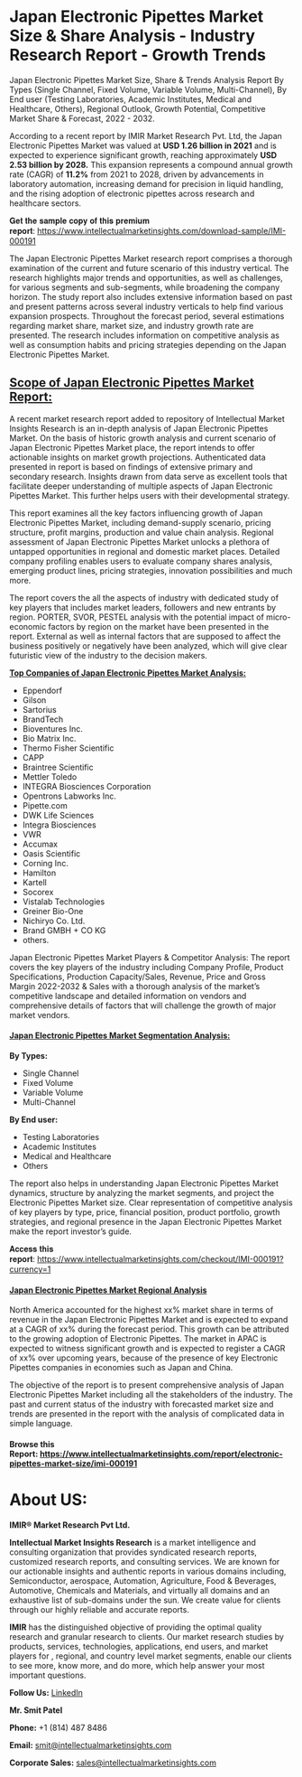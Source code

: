 <h1>Japan Electronic Pipettes Market&nbsp; Size &amp; Share Analysis - Industry Research Report - Growth Trends</h1>
<p>Japan Electronic Pipettes Market Size, Share &amp; Trends Analysis Report By Types (Single Channel, Fixed Volume, Variable Volume, Multi-Channel), By End user (Testing Laboratories, Academic Institutes, Medical and Healthcare, Others), Regional Outlook, Growth Potential, Competitive Market Share &amp; Forecast, 2022 - 2032.</p>
<p data-pm-slice="0 0 []">According to a recent report by&nbsp;IMIR Market Research Pvt. Ltd,&nbsp;the Japan Electronic Pipettes Market was valued at&nbsp;<strong>USD 1.26 billion in 2021</strong>&nbsp;and is expected to experience significant growth, reaching approximately&nbsp;<strong>USD 2.53 billion by 2028.</strong>&nbsp;This expansion represents a compound annual growth rate (CAGR) of&nbsp;<strong>11.2%</strong>&nbsp;from 2021 to 2028, driven by advancements in laboratory automation, increasing demand for precision in liquid handling, and the rising adoption of electronic pipettes across research and healthcare sectors.</p>
<p>𝐆𝐞𝐭 𝐭𝐡𝐞 𝐬𝐚𝐦𝐩𝐥𝐞 𝐜𝐨𝐩𝐲 𝐨𝐟 𝐭𝐡𝐢𝐬 𝐩𝐫𝐞𝐦𝐢𝐮𝐦 𝐫𝐞𝐩𝐨𝐫𝐭:&nbsp;<a href="https://www.intellectualmarketinsights.com/download-sample/IMI-000191">https://www.intellectualmarketinsights.com/download-sample/IMI-000191</a>&nbsp;</p>
<p>The Japan Electronic Pipettes Market research report comprises a thorough examination of the current and future scenario of this industry vertical. The research highlights major trends and opportunities, as well as challenges, for various segments and sub-segments, while broadening the company horizon. The study report also includes extensive information based on past and present patterns across several industry verticals to help find various expansion prospects. Throughout the forecast period, several estimations regarding market share, market size, and industry growth rate are presented. The research includes information on competitive analysis as well as consumption habits and pricing strategies depending on the Japan Electronic Pipettes Market.</p>
<h2><u>Scope of Japan Electronic Pipettes Market Report:</u></h2>
<p>A recent market research report added to repository of Intellectual Market Insights Research is an in-depth analysis of Japan Electronic Pipettes Market. On the basis of historic growth analysis and current scenario of Japan Electronic Pipettes Market place, the report intends to offer actionable insights on market growth projections. Authenticated data presented in report is based on findings of extensive primary and secondary research. Insights drawn from data serve as excellent tools that facilitate deeper understanding of multiple aspects of Japan Electronic Pipettes Market. This further helps users with their developmental strategy.</p>
<p>This report examines all the key factors influencing growth of Japan Electronic Pipettes Market, including demand-supply scenario, pricing structure, profit margins, production and value chain analysis. Regional assessment of Japan Electronic Pipettes Market unlocks a plethora of untapped opportunities in regional and domestic market places. Detailed company profiling enables users to evaluate company shares analysis, emerging product lines, pricing strategies, innovation possibilities and much more.</p>
<p>The report covers the all the aspects of industry with dedicated study of key players that includes market leaders, followers and new entrants by region. PORTER, SVOR, PESTEL analysis with the potential impact of micro-economic factors by region on the market have been presented in the report. External as well as internal factors that are supposed to affect the business positively or negatively have been analyzed, which will give clear futuristic view of the industry to the decision makers.</p>
<p><strong><u>Top Companies of Japan Electronic Pipettes Market Analysis:</u></strong></p>
<ul>
<li>Eppendorf</li>
<li>Gilson</li>
<li>Sartorius</li>
<li>BrandTech</li>
<li>Bioventures Inc.</li>
<li>Bio Matrix Inc.</li>
<li>Thermo Fisher Scientific</li>
<li>CAPP</li>
<li>Braintree Scientific</li>
<li>Mettler Toledo</li>
<li>INTEGRA Biosciences Corporation</li>
<li>Opentrons Labworks Inc.</li>
<li>Pipette.com</li>
<li>DWK Life Sciences</li>
<li>Integra Biosciences</li>
<li>VWR</li>
<li>Accumax</li>
<li>Oasis Scientific</li>
<li>Corning Inc.</li>
<li>Hamilton</li>
<li>Kartell</li>
<li>Socorex</li>
<li>Vistalab Technologies</li>
<li>Greiner Bio-One</li>
<li>Nichiryo Co. Ltd.</li>
<li>Brand GMBH + CO KG&nbsp;</li>
<li>others.</li>
</ul>
<p>Japan Electronic Pipettes Market Players &amp; Competitor Analysis: The report covers the key players of the industry including Company Profile, Product Specifications, Production Capacity/Sales, Revenue, Price and Gross Margin 2022-2032 &amp; Sales with a thorough analysis of the market&rsquo;s competitive landscape and detailed information on vendors and comprehensive details of factors that will challenge the growth of major market vendors.</p>
<h4><strong><u>Japan Electronic Pipettes Market Segmentation Analysis:</u></strong></h4>
<p><strong>By Types:</strong></p>
<ul>
<li>Single Channel</li>
<li>Fixed Volume</li>
<li>Variable Volume</li>
<li>Multi-Channel</li>
</ul>
<p><strong>By End user:</strong></p>
<ul>
<li>Testing Laboratories</li>
<li>Academic Institutes</li>
<li>Medical and Healthcare</li>
<li>Others</li>
</ul>
<p>The report also helps in understanding Japan Electronic Pipettes Market dynamics, structure by analyzing the market segments, and project the Electronic Pipettes&nbsp;Market size. Clear representation of competitive analysis of key players by type, price, financial position, product portfolio, growth strategies, and regional presence in the Japan Electronic Pipettes Market make the report investor&rsquo;s guide.</p>
<p>𝐀𝐜𝐜𝐞𝐬𝐬 𝐭𝐡𝐢𝐬 𝐫𝐞𝐩𝐨𝐫𝐭:&nbsp;<a href="https://www.intellectualmarketinsights.com/checkout/IMI-000191?currency=1">https://www.intellectualmarketinsights.com/checkout/IMI-000191?currency=1</a>&nbsp;</p>
<h4><strong><u> Japan Electronic Pipettes Market Regional Analysis</u></strong></h4>
<p>North America accounted for the highest xx% market share in terms of revenue in the Japan Electronic Pipettes Market and is expected to expand at a CAGR of xx% during the forecast period. This growth can be attributed to the growing adoption of Electronic Pipettes. The market in APAC is expected to witness significant growth and is expected to register a CAGR of xx% over upcoming years, because of the presence of key Electronic Pipettes companies in economies such as Japan and China.</p>
<p>The objective of the report is to present comprehensive analysis of Japan Electronic Pipettes Market including all the stakeholders of the industry. The past and current status of the industry with forecasted market size and trends are presented in the report with the analysis of complicated data in simple language.</p>
<h4><strong>Browse this Report:&nbsp;<a href="https://www.intellectualmarketinsights.com/report/electronic-pipettes-market-size/imi-000191">https://www.intellectualmarketinsights.com/report/electronic-pipettes-market-size/imi-000191</a>&nbsp;</strong></h4>
<h1>About US:</h1>
<p><strong>IMIR&reg; Market Research Pvt Ltd.</strong></p>
<p><strong>Intellectual Market Insights Research</strong> is a market intelligence and consulting organization that provides syndicated research reports, customized research reports, and consulting services. We are known for our actionable insights and authentic reports in various domains including, Semiconductor, aerospace, Automation, Agriculture, Food &amp; Beverages, Automotive, Chemicals and Materials, and virtually all domains and an exhaustive list of sub-domains under the sun. We create value for clients through our highly reliable and accurate reports.</p>
<p><strong>IMIR</strong> has the distinguished objective of providing the optimal quality research and granular research to clients. Our market research studies by products, services, technologies, applications, end users, and market players for , regional, and country level market segments, enable our clients to see more, know more, and do more, which help answer your most important questions.</p>
<p><strong>Follow Us:</strong> <a href="https://www.linkedin.com/company/imir-marketresearch/">LinkedIn</a></p>
<p><strong>Mr. Smit Patel</strong></p>
<p><strong>Phone:</strong> +1 (814) 487 8486</p>
<p><strong>Email:</strong> <a href="mailto:smit@intellectualmarketinsights.com">smit@intellectualmarketinsights.com</a></p>
<p><strong>Corporate Sales:</strong> <a href="mailto:sales@intellectualmarketinsights.com">sales@intellectualmarketinsights.com</a></p>
<div>&nbsp;</div>
